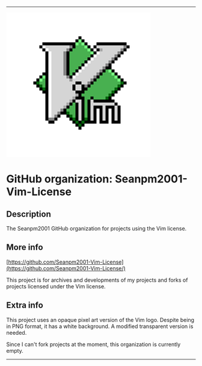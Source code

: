 
***

![Vim_PixelArt_Opaque.png failed to load. The file may be missing or corrupt. Check the file path for errors first.](/AdditionalInfo/2/Seanpm2001-Vim-License/Vim_PixelArt_Opaque.png)

# GitHub organization: Seanpm2001-Vim-License

## Description

The Seanpm2001 GitHub organization for projects using the Vim license.

## More info

[https://github.com/Seanpm2001-Vim-License](https://github.com/Seanpm2001-Vim-License/)

This project is for archives and developments of my projects and forks of projects licensed under the Vim license.

## Extra info

This project uses an opaque pixel art version of the Vim logo. Despite being in PNG format, it has a white background. A modified transparent version is needed.

Since I can't fork projects at the moment, this organization is currently empty.

<!-- The home repository for this project, lies at [seanpm2001/Seanpm2001-Vim-License](https://github.com/seanpm2001/Seanpm2001-Vim-License/) !-->

***
